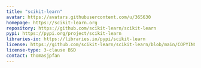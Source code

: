```yaml
---
title: "scikit-learn"
avatar: https://avatars.githubusercontent.com/u/365630
homepage: https://scikit-learn.org
repository: https://github.com/scikit-learn/scikit-learn
pypi: https://pypi.org/project/scikit-learn
libraries-io: https://libraries.io/pypi/scikit-learn
license: https://github.com/scikit-learn/scikit-learn/blob/main/COPYING
license-type: 3-clause BSD
contact: thomasjpfan
---
```


